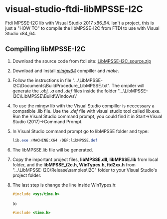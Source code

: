 # visual-studio-ftdi-libMPSSE-I2C
Ftdi MPSSE-I2C lib with Visual Studio 2017 x86_64. Isn't a project, this is just a "HOW TO" to compile the libMPSSE-I2C from FTDI to use with Visual Studio x84_64.

## Compilling libMPSSE-I2C

1. Download the source code from ftdi site: [LibMPSSE-I2C_source.zip](https://www.ftdichip.cn/Support/SoftwareExamples/MPSSE/LibMPSSE-I2C/LibMPSSE-I2C_source.zip)

2. Download and Install [*mingw64*](http://www.mingw.org) compiller and *make*.

3. Follow the instructions in file "...\LibMPSSE-I2C\Documents\BuildProcedure_LibMPSSE.txt". The ompiler will generate the *.obj, .a* and *.def* files inside the folder "...\LibMPSSE-I2C\LibMPSSE\Build\Windows\\"

4. To use the mingw lib with the Visual Studio compiller is neccessary a compatible .lib file. Use the *.def* file with visual studio tool called lib.exe. Run the Visual Studio command prompt, you could find it in Start->Visual Studio (2017)->Command Prompt.

5. In Visual Studio command prompt go to libMPSSE folder and type:

   ```powershell
   lib.exe /MACHINE:X64 /DEF:libMPSSE.def
   ```

6. The libMPSSE.lib file will be generated.

7. Copy the important project files, **libMPSSE.dll, libMPSSE.lib** from local folder, and the  **libMPSSE_i2c.h, WinTypes.h, ftd2xx.h** from "...\LibMPSSE-I2C\Release\samples\I2C" folder to your Visual Studio's project folder.

8. The last step is change the line inside WinTypes.h:

	```c
   #include <sys/time.h>
	```
   to 
   ```c
   #include <time.h>
   ```
